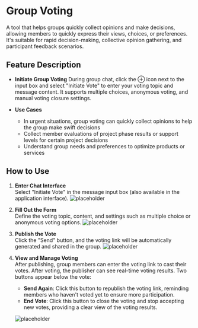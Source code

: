 # Group Voting
A tool that helps groups quickly collect opinions and make decisions, allowing members to quickly express their views, choices, or preferences. It's suitable for rapid decision-making, collective opinion gathering, and participant feedback scenarios.

## Feature Description

- **Initiate Group Voting**
    During group chat, click the ⊕ icon next to the input box and select "Initiate Vote" to enter your voting topic and message content. It supports multiple choices, anonymous voting, and manual voting closure settings.

- **Use Cases**
    - In urgent situations, group voting can quickly collect opinions to help the group make swift decisions
    - Collect member evaluations of project phase results or support levels for certain project decisions
    - Understand group needs and preferences to optimize products or services

## How to Use

1. **Enter Chat Interface**  
   Select "Initiate Vote" in the message input box (also available in the application interface).
   ![placeholder](/images/en/en_im_pen_ic_26.png)

2. **Fill Out the Form**  
   Define the voting topic, content, and settings such as multiple choice or anonymous voting options.
   ![placeholder](/images/en/en_im_pen_ic_28.png)

3. **Publish the Vote**  
   Click the "Send" button, and the voting link will be automatically generated and shared in the group.
   ![placeholder](/images/en/en_im_pen_ic_29.png)

4. **View and Manage Voting**  
   After publishing, group members can enter the voting link to cast their votes. After voting, the publisher can see real-time voting results. Two buttons appear below the vote:
   - **Send Again**: Click this button to republish the voting link, reminding members who haven't voted yet to ensure more participation.
   - **End Vote**: Click this button to close the voting and stop accepting new votes, providing a clear view of the voting results.
   
   ![placeholder](/images/en/en_im_pen_ic_32.png)




